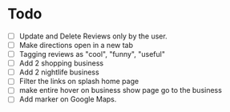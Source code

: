 # Todo

- [ ] Update and Delete Reviews only by the user.
- [ ] Make directions open in a new tab
- [ ] Tagging reviews as "cool", "funny", "useful"
- [ ] Add 2 shopping business
- [ ] Add 2 nightlife business
- [ ] Filter the links on splash home page
- [ ] make entire hover on business show page go to the business
- [ ] Add marker on Google Maps.
